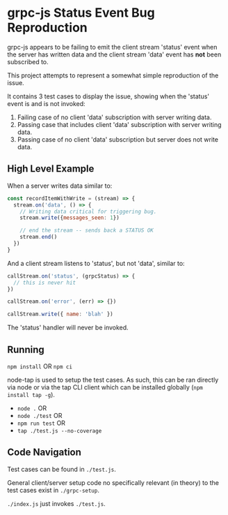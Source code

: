 # grpc-js Status Event Bug Reproduction

grpc-js appears to be failing to emit the client stream 'status' event when the server has written data and the client stream 'data' event has **not** been subscribed to.

This project attempts to represent a somewhat simple reproduction of the issue.

It contains 3 test cases to display the issue, showing when the 'status' event is and is not invoked:

1. Failing case of no client 'data' subscription with server writing data.
2. Passing case that includes client 'data' subscription with server writing data.
3. Passing case of no client 'data' subscription but server does not write data.

## High Level Example

When a server writes data similar to:

```js
const recordItemWithWrite = (stream) => {
  stream.on('data', () => {
    // Writing data critical for triggering bug.
    stream.write({messages_seen: 1})

    // end the stream -- sends back a STATUS OK
    stream.end()
  })
}
```

And a client stream listens to 'status', but not 'data', similar to:

```js
callStream.on('status', (grpcStatus) => {
  // this is never hit
})

callStream.on('error', (err) => {})

callStream.write({ name: 'blah' })
```

The 'status' handler will never be invoked.

## Running

`npm install` OR `npm ci`

node-tap is used to setup the test cases. As such, this can be ran directly via node or via the tap CLI client which can be installed globally (`npm install tap -g`).

* `node .` OR
* `node ./test` OR
* `npm run test` OR
* `tap ./test.js --no-coverage`

## Code Navigation

Test cases can be found in `./test.js`.

General client/server setup code no specifically relevant (in theory) to the test cases exist in `./grpc-setup`.

`./index.js` just invokes `./test.js`.
